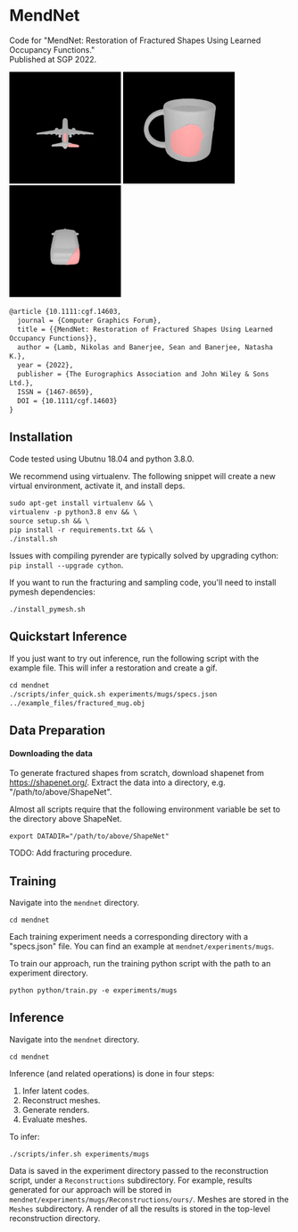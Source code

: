 # MendNet
Code for "MendNet: Restoration of Fractured Shapes Using Learned Occupancy Functions." \
Published at SGP 2022.

<img src="assets/airplane.gif" alt="example1" width="200"/> <img src="assets/mug.gif" alt="example1" width="200"/> <img src="assets/car.gif" alt="example1" width="200"/>

```
@article {10.1111:cgf.14603,
  journal = {Computer Graphics Forum},
  title = {{MendNet: Restoration of Fractured Shapes Using Learned Occupancy Functions}},
  author = {Lamb, Nikolas and Banerjee, Sean and Banerjee, Natasha K.},
  year = {2022},
  publisher = {The Eurographics Association and John Wiley & Sons Ltd.},
  ISSN = {1467-8659},
  DOI = {10.1111/cgf.14603}
}
```

## Installation

Code tested using Ubutnu 18.04 and python 3.8.0.

We recommend using virtualenv. The following snippet will create a new virtual environment, activate it, and install deps.
```
sudo apt-get install virtualenv && \
virtualenv -p python3.8 env && \
source setup.sh && \
pip install -r requirements.txt && \
./install.sh
```
Issues with compiling pyrender are typically solved by upgrading cython: `pip install --upgrade cython`.

If you want to run the fracturing and sampling code, you'll need to install pymesh dependencies:
```
./install_pymesh.sh
```

## Quickstart Inference

If you just want to try out inference, run the following script with the example file. This will infer a restoration and create a gif.
```
cd mendnet
./scripts/infer_quick.sh experiments/mugs/specs.json ../example_files/fractured_mug.obj
```

## Data Preparation

#### Downloading the data
To generate fractured shapes from scratch, download shapenet from https://shapenet.org/. Extract the data into a directory, e.g. "/path/to/above/ShapeNet".

Almost all scripts require that the following environment variable be set to the directory above ShapeNet.
```
export DATADIR="/path/to/above/ShapeNet"
```

TODO: Add fracturing procedure.

## Training

Navigate into the `mendnet` directory.
```
cd mendnet
```

Each training experiment needs a corresponding directory with a "specs.json" file. You can find an example at `mendnet/experiments/mugs`.

To train our approach, run the training python script with the path to an experiment directory.
```
python python/train.py -e experiments/mugs
```

## Inference

Navigate into the `mendnet` directory.
```
cd mendnet
```

Inference (and related operations) is done in four steps:

1) Infer latent codes. 
2) Reconstruct meshes. 
3) Generate renders. 
4) Evaluate meshes.

To infer:
```
./scripts/infer.sh experiments/mugs
```

Data is saved in the experiment directory passed to the reconstruction script, under a `Reconstructions` subdirectory. For example, results generated for our approach will be stored in `mendnet/experiments/mugs/Reconstructions/ours/`. Meshes are stored in the `Meshes` subdirectory. A render of all the results is stored in the top-level reconstruction directory. 
